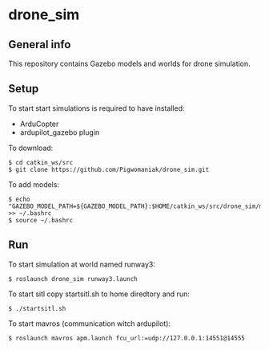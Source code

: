# drone_sim
## General info
This repository contains Gazebo models and worlds for drone simulation.

## Setup
To start start simulations is required to have installed:
* ArduCopter
* ardupilot_gazebo plugin
 
To download:
```
$ cd catkin_ws/src
$ git clone https://github.com/Pigwomaniak/drone_sim.git
```

To add models:
```
$ echo "GAZEBO_MODEL_PATH=${GAZEBO_MODEL_PATH}:$HOME/catkin_ws/src/drone_sim/models" >> ~/.bashrc
$ source ~/.bashrc
```
## Run
To start simulation at world named runway3:
```
$ roslaunch drone_sim runway3.launch
```
To start sitl copy startsitl.sh to home diredtory and run:
```
$ ./startsitl.sh
```
To start mavros (communication witch ardupilot):
```
$ roslaunch mavros apm.launch fcu_url:=udp://127.0.0.1:14551@14555
```

